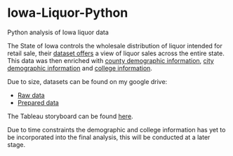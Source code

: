 # Iowa-Liquor-Python
Python analysis of Iowa liquor data

The State of Iowa controls the wholesale distribution of liquor intended for retail sale, their [dataset offers](https://data.iowa.gov/Sales-Distribution/Iowa-Liquor-Sales/m3tr-qhgy) a view of liquor sales across the entire state. This data was then enriched with [county demographic information](https://www.iowadatacenter.org/index.php), [city demographic information](https://www.iowa-demographics.com/cities_by_population) and [college information](https://carnegieclassifications.acenet.edu/institutions/?inst&stabbr%5B0%5D=IA).

Due to size, datasets can be found on my google drive: 
- [Raw data](https://drive.google.com/drive/folders/1UdPyHXVwa6epscCOJJfsA6LcqmL8jRAy?usp=drive_link)
- [Prepared data](https://drive.google.com/drive/folders/1A41UZkQM4lvq98LiCfbrvTPobmjLtrjj?usp=drive_link)

The Tableau storyboard can be found [here](https://public.tableau.com/views/IowaLiquorAnalysis_16925455199810/Story1?:language=en-GB&:display_count=n&:origin=viz_share_link).

Due to time constraints the demographic and college information has yet to be incorporated into the final analysis, this will be conducted at a later stage.
